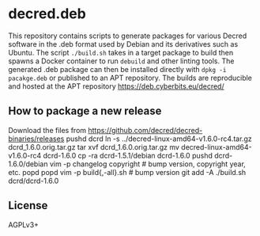 # decred.deb

This repository contains scripts to generate packages for various Decred software in the .deb format used by Debian and its derivatives such as Ubuntu.
The script `./build.sh` takes in a target package to build then spawns a Docker container to run `debuild` and other linting tools.
The generated .deb package can then be installed directly with `dpkg -i pacakge.deb` or published to an APT repository.
The builds are reproducible and hosted at the APT repository https://deb.cyberbits.eu/decred/

## How to package a new release

Download the files from https://github.com/decred/decred-binaries/releases
pushd dcrd
ln -s ../decred-linux-amd64-v1.6.0-rc4.tar.gz dcrd_1.6.0.orig.tar.gz
tar xvf dcrd_1.6.0.orig.tar.gz
mv decred-linux-amd64-v1.6.0-rc4 dcrd-1.6.0
cp -ra dcrd-1.5.1/debian dcrd-1.6.0
pushd dcrd-1.6.0/debian
vim -p changelog copyright # bump version, copyright year, etc.
popd
popd
vim -p build{,-all}.sh # bump version
git add -A
./build.sh dcrd/dcrd-1.6.0



## License

AGPLv3+
